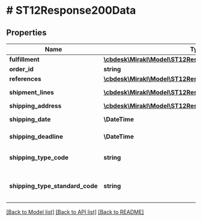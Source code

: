 # # ST12Response200Data

## Properties

Name | Type | Description | Notes
------------ | ------------- | ------------- | -------------
**fulfillment** | [**\cbdesk\Mirakl\Model\ST12Response200DataFulfillment**](ST12Response200DataFulfillment.md) |  | [optional]
**order_id** | **string** | Order id | [optional]
**references** | [**\cbdesk\Mirakl\Model\ST12Response200DataReferences**](ST12Response200DataReferences.md) |  | [optional]
**shipment_lines** | [**\cbdesk\Mirakl\Model\ST12Response200DataShipmentLines[]**](ST12Response200DataShipmentLines.md) | Shipment lines | [optional]
**shipping_address** | [**\cbdesk\Mirakl\Model\ST12Response200DataShippingAddress**](ST12Response200DataShippingAddress.md) |  | [optional]
**shipping_date** | **\DateTime** | Shipping date | [optional]
**shipping_deadline** | **\DateTime** | Shipping deadline | [optional]
**shipping_type_code** | **string** | Code of shipping&#39;s type | [optional]
**shipping_type_standard_code** | **string** | Shipping type&#39;s standard code | [optional]

[[Back to Model list]](../../README.md#models) [[Back to API list]](../../README.md#endpoints) [[Back to README]](../../README.md)
